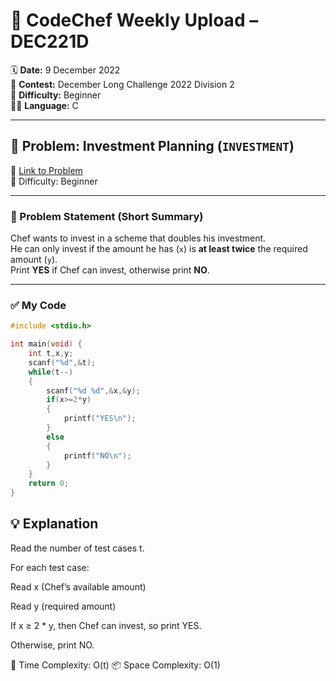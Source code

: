 # 💸 CodeChef Weekly Upload – DEC221D

🗓️ **Date:** 9 December 2022  
📁 **Contest:** December Long Challenge 2022 Division 2  
🎯 **Difficulty:** Beginner  
👨‍💻 **Language:** C

---

## 🧩 Problem: Investment Planning (`INVESTMENT`)
🔗 [Link to Problem](https://www.codechef.com/problems/INVESTMENT)  
🚩 Difficulty: Beginner

---

### 📝 Problem Statement (Short Summary)

Chef wants to invest in a scheme that doubles his investment.  
He can only invest if the amount he has (`x`) is **at least twice** the required amount (`y`).  
Print **YES** if Chef can invest, otherwise print **NO**.

---

### ✅ My Code

```c
#include <stdio.h>

int main(void) {
    int t,x,y;
    scanf("%d",&t);
    while(t--)
    {
        scanf("%d %d",&x,&y);
        if(x>=2*y)
        {
            printf("YES\n");
        }
        else
        {
            printf("NO\n");
        }
    }
    return 0;
}
```

## 💡 Explanation
Read the number of test cases t.

For each test case:

Read x (Chef’s available amount)

Read y (required amount)

If x ≥ 2 * y, then Chef can invest, so print YES.

Otherwise, print NO.

🧠 Time Complexity: O(t)
📦 Space Complexity: O(1)
